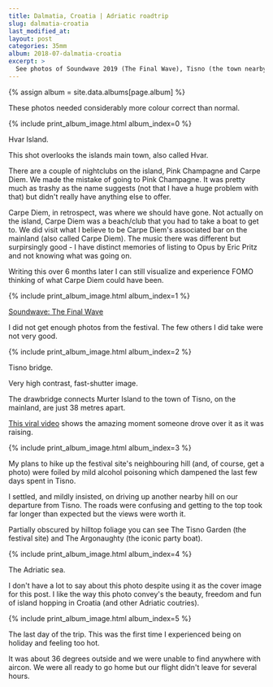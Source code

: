 ```yaml
---
title: Dalmatia, Croatia | Adriatic roadtrip
slug: dalmatia-croatia
last_modified_at:
layout: post
categories: 35mm
album: 2018-07-dalmatia-croatia
excerpt: >
  See photos of Soundwave 2019 (The Final Wave), Tisno (the town nearby), Hvar and Zadar taken as part of a 12 day roadtrip through Croatia and Bosnia.
---
```

{% assign album = site.data.albums[page.album] %}

These photos needed considerably more colour correct than normal.

{% include print_album_image.html album_index=0 %}

Hvar Island.

This shot overlooks the islands main town, also called Hvar.

There are a couple of nightclubs on the island, Pink Champagne and Carpe Diem. We made the mistake of going to Pink Champagne. It was pretty much as trashy as the name suggests (not that I have a huge problem with that) but didn't really have anything else to offer.

Carpe Diem, in retrospect, was where we should have gone. Not actually on the island, Carpe Diem was a beach/club that you had to take a boat to get to. We did visit what I believe to be Carpe Diem's associated bar on the mainland (also called Carpe Diem). The music there was different but surpirsingly good - I have distinct memories of listing to Opus by Eric Pritz and not knowing what was going on.

Writing this over 6 months later I can still visualize and experience FOMO thinking of what Carpe Diem could have been.

{% include print_album_image.html album_index=1 %}

[Soundwave: The Final Wave](soundwavecroatia)

I did not get enough photos from the festival. The few others I did take were not very good.

{% include print_album_image.html album_index=2 %}

Tisno bridge.

Very high contrast, fast-shutter image.

The drawbridge connects Murter Island to the town of Tisno, on the mainland, are just 38 metres apart.

[This viral video](tisno-bridge-jump) shows the amazing moment someone drove over it as it was raising.

{% include print_album_image.html album_index=3 %}

My plans to hike up the festival site's neighbouring hill (and, of course, get a photo) were foiled by mild alcohol poisoning which dampened the last few days spent in Tisno.

I settled, and mildly insisted, on driving up another nearby hill on our departure from Tisno. The roads were confusing and getting to the top took far longer than expected but the views were worth it.

Partially obscured by hilltop foliage you can see The Tisno Garden (the festival site) and The Argonaughty (the iconic party boat).

{% include print_album_image.html album_index=4 %}

The Adriatic sea.

I don't have a lot to say about this photo despite using it as the cover image for this post. I like the way this photo convey's the beauty, freedom and fun of island hopping in Croatia (and other Adriatic coutries).

{% include print_album_image.html album_index=5 %}

The last day of the trip. This was the first time I experienced being on holiday and feeling too hot.

It was about 36 degrees outside and we were unable to find anywhere with aircon. We were all ready to go home but our flight didn't leave for several hours.

[soundwavecroatia]: https://web.archive.org/web/20180726023514/https://www.soundwavecroatia.com/
[tisno-bridge-jump]: https://www.youtube.com/watch?v=-Hr98LHjq1Q
[tisno-bridge-jump-newsflare]: https://www.newsflare.com/video/24021/crime-accidents/car-jumps-across-rising-bridge-in-croatia?a=on